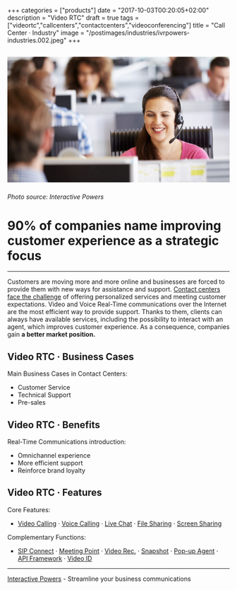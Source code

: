 +++
categories = ["products"]
date = "2017-10-03T00:20:05+02:00"
description = "Video RTC"
draft = true
tags = ["videortc","callcenters","contactcenters","videoconferencing"]
title = "Call Center · Industry"
image = "/postimages/industries/ivrpowers-industries.002.jpeg"
+++

![girl in a call center](/postimages/industries/ivrpowers-industries.002.jpeg)
-----------
###### Photo source: Interactive Powers

# 90% of companies name improving customer experience as a strategic focus
---


Customers are moving more and more online and businesses are forced to provide them with new ways for assistance and support. [Contact centers face the challenge](http://blog.ivrpowers.com/post/contactcenter/contact-centers-digital-transformation/) of offering personalized services and meeting customer expectations. Video and Voice Real-Time communications over the Internet are the most efficient way to provide support. Thanks to them, clients can always have available services, including the possibility to interact with an agent, which improves customer experience. As a consequence, companies gain **a better market position.**


## Video RTC · Business Cases

Main Business Cases in Contact Centers:

* Customer Service
* Technical Support
* Pre-sales


##	Video RTC · Benefits

Real-Time Communications introduction:

* Omnichannel experience
* More efficient support
* Reinforce brand loyalty


## Video RTC · Features

Core Features:

* [Video Calling](http://blog.ivrpowers.com/post/products/video-rtc-video-calling/) · [Voice Calling](http://blog.ivrpowers.com/post/products/video-rtc-voice-calling/) · [Live Chat](http://blog.ivrpowers.com/post/products/video-rtc-live-chat/) · [File Sharing](http://blog.ivrpowers.com/post/products/video-rtc-file-sharing/) · [Screen Sharing](http://blog.ivrpowers.com/post/products/video-rtc-screen-sharing/)

Complementary Functions:

* [SIP Connect](http://blog.ivrpowers.com/post/products/video-rtc-sip-connect/) ·  [Meeting Point](http://blog.ivrpowers.com/post/products/video-rtc-meeting-point/) · [Video Rec.](http://blog.ivrpowers.com/post/products/video-rtc-video-recording/) · [Snapshot](http://blog.ivrpowers.com/post/products/video-rtc-snapshot/) · [Pop-up Agent](http://blog.ivrpowers.com/post/products/video-rtc-pop-up-agent/) · [API Framework](http://blog.ivrpowers.com/post/products/video-rtc-api-framework/) · [Video ID](http://blog.ivrpowers.com/post/products/video-rtc-video-id/)

---
[Interactive Powers](http://www.ivrpowers.com/) - Streamline your business communications




